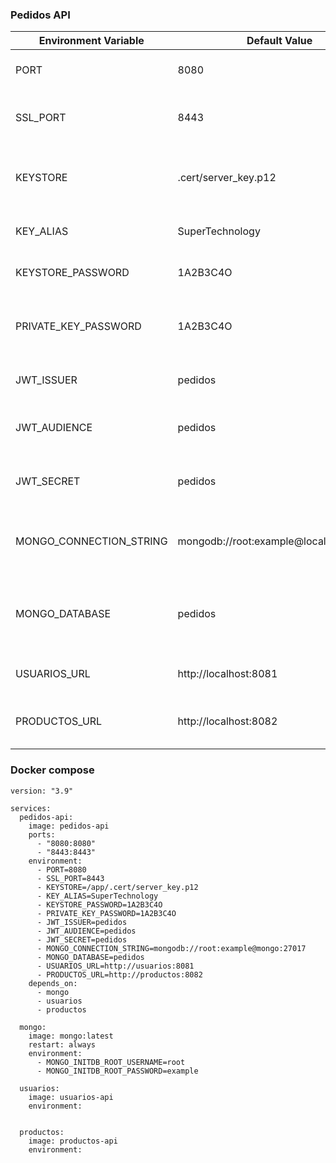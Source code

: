### Pedidos API

| Environment Variable    | Default Value                          | Description                                             |
|-------------------------|----------------------------------------|---------------------------------------------------------|
| PORT                    | 8080                                   | The port that the server will listen on                 |
| SSL_PORT                | 8443                                   | The SSL port that the server will listen on             |
| KEYSTORE                | .cert/server_key.p12                   | The path to the keystore containing the SSL certificate |
| KEY_ALIAS               | SuperTechnology                        | The alias of the key in the keystore                    |
| KEYSTORE_PASSWORD       | 1A2B3C4O                               | The password to the keystore                            |
| PRIVATE_KEY_PASSWORD    | 1A2B3C4O                               | The password to the private key in the keystore         |
| JWT_ISSUER              | pedidos                                | The issuer of the JWT token                             |
| JWT_AUDIENCE            | pedidos                                | The audience of the JWT token                           |
| JWT_SECRET              | pedidos                                | The secret used to sign the JWT token                   |
| MONGO_CONNECTION_STRING | mongodb://root:example@localhost:27017 | The connection string for the MongoDB instance          |
| MONGO_DATABASE          | pedidos                                | The name of the database to use in the MongoDB instance |
| USUARIOS_URL            | http://localhost:8081                  | The URL for the usuarios microservice                   |
| PRODUCTOS_URL           | http://localhost:8082                  | The URL for the productos microservice                  |

### Docker compose

```
version: "3.9"

services:
  pedidos-api:
    image: pedidos-api
    ports:
      - "8080:8080"
      - "8443:8443"
    environment:
      - PORT=8080
      - SSL_PORT=8443
      - KEYSTORE=/app/.cert/server_key.p12
      - KEY_ALIAS=SuperTechnology
      - KEYSTORE_PASSWORD=1A2B3C4O
      - PRIVATE_KEY_PASSWORD=1A2B3C4O
      - JWT_ISSUER=pedidos
      - JWT_AUDIENCE=pedidos
      - JWT_SECRET=pedidos
      - MONGO_CONNECTION_STRING=mongodb://root:example@mongo:27017
      - MONGO_DATABASE=pedidos
      - USUARIOS_URL=http://usuarios:8081
      - PRODUCTOS_URL=http://productos:8082
    depends_on:
      - mongo
      - usuarios
      - productos

  mongo:
    image: mongo:latest
    restart: always
    environment:
      - MONGO_INITDB_ROOT_USERNAME=root
      - MONGO_INITDB_ROOT_PASSWORD=example

  usuarios:
    image: usuarios-api
    environment:
    

  productos:
    image: productos-api
    environment:

```
